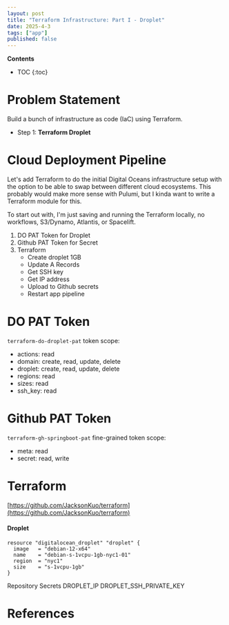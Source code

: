 ```yaml
---
layout: post
title: "Terraform Infrastructure: Part I - Droplet"
date: 2025-4-3
tags: ["app"]
published: false
---
```


**Contents**
* TOC
{:toc}

# Problem Statement
Build a bunch of infrastructure as code (IaC) using Terraform. 

* Step 1: **Terraform Droplet**

# Cloud Deployment Pipeline
Let's add Terraform to do the initial Digital Oceans infrastructure setup with the option to be able to swap between different cloud ecosystems. This probably would make more sense with Pulumi, but I kinda want to write a Terraform module for this.

To start out with, I'm just saving and running the Terraform locally, no workflows, S3/Dynamo, Atlantis, or Spacelift.

1. DO PAT Token for Droplet
2. Github PAT Token for Secret
3. Terraform
    * Create droplet 1GB
    * Update A Records
    * Get SSH key
    * Get IP address
    * Upload to Github secrets
    * Restart app pipeline

# DO PAT Token
`terraform-do-droplet-pat` token scope:
* actions: read
* domain: create, read, update, delete
* droplet: create, read, update, delete
* regions: read
* sizes: read
* ssh_key: read

# Github PAT Token 
`terraform-gh-springboot-pat` fine-grained token scope:
* meta: read
* secret: read, write

# Terraform
[https://github.com/JacksonKuo/terraform](https://github.com/JacksonKuo/terraform)

#### Droplet
```
resource "digitalocean_droplet" "droplet" {
  image   = "debian-12-x64"
  name    = "debian-s-1vcpu-1gb-nyc1-01"
  region  = "nyc1"
  size    = "s-1vcpu-1gb"
}
```
Repository Secrets
DROPLET_IP
DROPLET_SSH_PRIVATE_KEY

# References
[^1]: [https://registry.terraform.io/providers/digitalocean/digitalocean/latest/docs/resources/droplet](https://registry.terraform.io/providers/digitalocean/digitalocean/latest/docs/resources/droplet)
[^1]: [https://registry.terraform.io/providers/digitalocean/digitalocean/latest/docs/data-sources/droplet](https://registry.terraform.io/providers/digitalocean/digitalocean/latest/docs/data-sources/droplet)
[^1]: [https://registry.terraform.io/providers/integrations/github/latest/docs](https://registry.terraform.io/providers/integrations/github/latest/docs)
[^1]: []()
[^1]: []()
[^1]: []()


